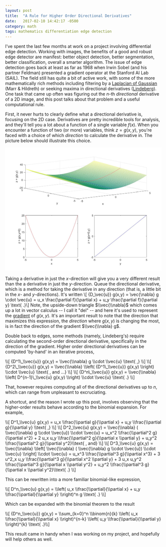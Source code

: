 ```yaml
---
layout: post
title:  "A Rule for Higher Order Directional Derivatives"
date:   2017-02-10 14:42:17 -0500
category: math
tags: mathematics differentiation edge detection
---
```


I've spent the last few months at work on a project involving differential edge detection.
Working with images, the benefits of a good and robust edge detector are manifest: better object detection, better segmentation, better classification, overall a smarter algorithm.
The issue of edge detection goes back at least as far as 1968 when Irwin Sobel (and his partner Feldman) presented a gradient operator at the Stanford AI Lab (SAIL).
The field still has quite a bit of active work, with some of the more mathematically rich methods including filtering by a [Laplacian of Gaussian](http://homepages.inf.ed.ac.uk/rbf/HIPR2/log.htm) (Marr & Hildreth) or seeking maxima in directional derivatives ([Lindeberg](https://en.wikipedia.org/wiki/Edge_detection#Differential)).
One task that came up often was figuring out the *n*-th *directional* derivative of a 2D image, and this post talks about that problem and a useful computational rule.

First, it never hurts to clearly define what a directional derivative is, focusing on the 2D case.
Derivatives are pretty incredible tools for analysis, and they'll tell you a lot about a function of a single variable $f(x)$.
When you encounter a function of two (or more) variables,  think $z=g(x,y)$, you're faced with a choice of which *direction* to calculate the derivative in.
The picture below should illustrate this choice.

 <!-- picture of z = x^2 + y -->
<img src="/images/posts/plots/derivatives_mesh-all.jpg" class="two-third-width-img">

Taking a derivative in just the $x$-direction will give you a very different result than the a derivative in just the $y$-direction.
Queue the directional derivative, which is a method for taking the derivative in any direction (that is, a little bit in the $x$- and $y$-directions).
It's written
<span class="equation">
\\[ {D\_\\vec{u}} g(x,y) = \\vec{\\nabla} g \\cdot \\vec{u} = u\_x \\frac{\\partial f}{\\partial x} + u\_y \\frac{\\partial f}{\\partial y} \\text{ .}\\]
</span>
Note, the upside-down triangle $\\vec{\\nabla}$ which comes up a lot in vector calculus -- I call it "del" -- and here it's used to represent the [gradient](https://en.wikipedia.org/wiki/Gradient) of $g(x,y)$.
It's an important result to note that the direction that maximizes this expression, the *direction* where $g(x,y)$ is changing the most, is in fact the direction of the gradient $\\vec{\\nabla} g$.

Double back to edges, some methods (namely, Lindeberg's) require calculating the second-order directional derivative, specifically in the direction of the gradient.
Higher order directional derivatives can be computed 'by-hand' in an iterative process,

<span class="equation">
\\[ {D^1\_\\vec{u}} g(x,y) = \\vec{\\nabla} g \\cdot \\vec{u} \\text{ ,} \\]
</span>

<span class="equation">
\\[ {D^2\_\\vec{u}} g(x,y) = \\vec{\\nabla} \\left( {D^1\_\\vec{u}} g(x,y) \\right) \\cdot \\vec{u} \\text{ , and ...} \\]
</span>

<span class="equation">
\\[ {D^n\_\\vec{u}} g(x,y) = \\vec{\\nabla} \\left( D^{n-1}\_\\vec{u} g(x,y) \\right) \\cdot \\vec{u} \\text{ .} \\]
</span>

That, however requires computing all of the directional derivatives up to $n$, which can range from unpleasant to excruciating.

A shortcut, and the reason I wrote up this post, involves observing that the higher-order results behave according to the binomial expansion.
For example,

<span class="equation">
\\[ D^1_\\vec{u} g(x,y) = u_x \\frac{\\partial g}{\\partial x} + u_y \\frac{\\partial g}{\\partial y} \\text{ ,} \\]
</span>

<span class="equation">
\\[ D^2_\\vec{u} g(x,y) = \\vec{\\nabla} ( \\vec{\\nabla} g \\cdot \\vec{u}) \\cdot \\vec{u} =
u_x^2 \\frac{\\partial^2 g}{\\partial x^2} + 2 u_x u_y \\frac{\\partial^2 g}{\\partial x \\partial y} + u_y^2 \\frac{\\partial^2 g}{\\partial y^2}\\text{ , and} \\]
</span>

<span class="equation">
\\[ D^3_\\vec{u} g(x,y) = \\vec{\\nabla} \\left[ \\vec{\\nabla} ( \\vec{\\nabla} g \\cdot \\vec{u}) \\cdot \\vec{u} \\right] \\cdot \\vec{u} =
u_x^3 \\frac{\\partial^3 g}{\\partial x^3} + 3 u^2_x u_y \\frac{\\partial^3 g}{\\partial x^2 \\partial y} + 3 u_x u_y^2 \\frac{\\partial^3 g}{\\partial x \\partial y^2} + u_y^2 \\frac{\\partial^3 g}{\\partial x \\partial y^2}\\text{ .} \\]
</span>

This can be rewritten into a more familiar binomial-like expression,

<span class="equation">
\\[ D^n_\\vec{u} g(x,y) = \\left( u_x \\frac{\\partial}{\\partial x} + u_y \\frac{\\partial}{\\partial y} \\right)^n g \\text{ .} \\]
</span>

Which can be expanded with the binomial theorem to the result

<span class="equation">
\\[ {D^n_\\vec{u}} g(x,y) = \\sum_{k=0}^n \\binom{n}{k} \\left( u_x \\frac{\\partial}{\\partial x} \\right)^{n-k} \\left( u_y \\frac{\\partial}{\\partial y} \\right)^{k} \\text{ .}\\]
</span>


This result came in handy when I was working on my project, and hopefully will help others as well.
